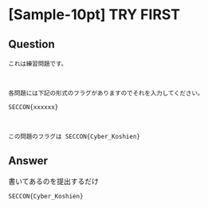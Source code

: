 # [Sample-10pt] TRY FIRST

## Question

```plane
これは練習問題です。



各問題には下記の形式のフラグがありますのでそれを入力してください。

SECCON{xxxxxx}



この問題のフラグは SECCON{Cyber_Koshien}
```

## Answer

書いてあるのを提出するだけ

`SECCON{Cyber_Koshien}`
